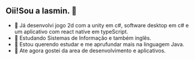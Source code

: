 ## Oii!Sou a Iasmin. 👋

- 🔭 Já desenvolvi jogo 2d com a unity em c#, software desktop em c# e um aplicativo com react native em typeScript.
- 🌱 Estudando Sistemas de Informação e também inglês.
- 🤔 Estou querendo estudar e me aprufundar mais na linguagem Java.
- 💬 Ate agora gostei da area de desenvolvimento e aplicativos.


